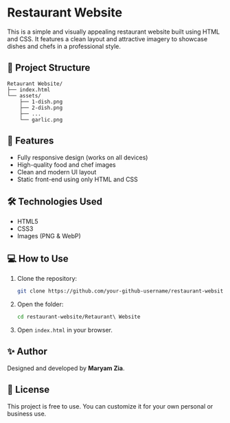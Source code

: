 
# Restaurant Website

This is a simple and visually appealing restaurant website built using HTML and CSS. It features a clean layout and attractive imagery to showcase dishes and chefs in a professional style.

## 📁 Project Structure

```
Retaurant Website/
├── index.html
└── assets/
    ├── 1-dish.png
    ├── 2-dish.png
    ├── ...
    └── garlic.png
```

## 🚀 Features

- Fully responsive design (works on all devices)
- High-quality food and chef images
- Clean and modern UI layout
- Static front-end using only HTML and CSS

## 🛠️ Technologies Used

- HTML5
- CSS3
- Images (PNG & WebP)

## 💻 How to Use

1. Clone the repository:
   ```bash
   git clone https://github.com/your-github-username/restaurant-website.git
   ```

2. Open the folder:
   ```bash
   cd restaurant-website/Retaurant\ Website
   ```

3. Open `index.html` in your browser.

## ✨ Author

Designed and developed by **Maryam Zia**.

## 📄 License

This project is free to use. You can customize it for your own personal or business use.
